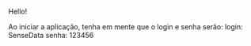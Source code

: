 Hello!

Ao iniciar a aplicação, tenha em mente que o login e senha serão:
login: SenseData
senha: 123456